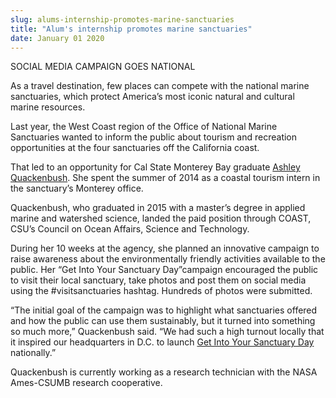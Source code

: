 ```yaml
---
slug: alums-internship-promotes-marine-sanctuaries
title: "Alum's internship promotes marine sanctuaries"
date: January 01 2020
---
```


<p>SOCIAL MEDIA CAMPAIGN GOES NATIONAL</p><p>As a travel destination, few places can compete with the national marine sanctuaries, which protect America’s most iconic natural and cultural marine resources.
</p><p>Last year, the West Coast region of the Office of National Marine Sanctuaries wanted to inform the public about tourism and recreation opportunities at the four sanctuaries off the California coast.
</p><p>That led to an opportunity for Cal State Monterey Bay graduate <a href="http://ashleyquackenbush.weebly.com/">Ashley Quackenbush</a>. She spent the summer of 2014 as a coastal tourism intern in the sanctuary’s Monterey office.
</p><p>Quackenbush, who graduated in 2015 with a master’s degree in applied marine and watershed science, landed the paid position through COAST, CSU’s Council on Ocean Affairs, Science and Technology.
</p><p>During her 10 weeks at the agency, she planned an innovative campaign to raise awareness about the environmentally friendly activities available to the public. Her “Get Into Your Sanctuary Day”campaign encouraged the public to visit their local sanctuary, take photos and post them on social media using the #visitsanctuaries hashtag. Hundreds of photos were submitted.
</p><p>“The initial goal of the campaign was to highlight what sanctuaries offered and how the public can use them sustainably, but it turned into something so much more,” Quackenbush said. “We had such a high turnout locally that it inspired our headquarters in D.C. to launch <a href="http://sanctuaries.noaa.gov/visit/welcome.html">Get Into Your Sanctuary Day</a> nationally.”
</p><p>Quackenbush is currently working as a research technician with the NASA Ames&#45;CSUMB research cooperative.
</p>
